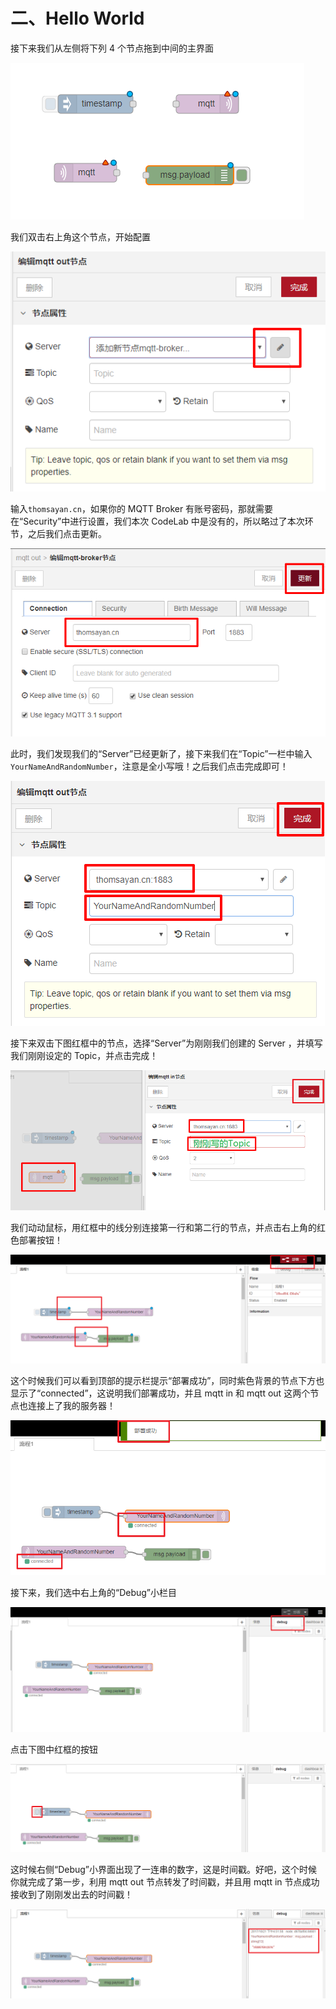 # 二、Hello World

接下来我们从左侧将下列 4 个节点拖到中间的主界面

![](/assets/Snipaste_2017-10-21_16-44-10.png)

我们双击右上角这个节点，开始配置

![](/assets/Snipaste_2017-10-21_16-45-43.png)

输入`thomsayan.cn`，如果你的 MQTT Broker 有账号密码，那就需要在“Security”中进行设置，我们本次 CodeLab 中是没有的，所以略过了本次环节，之后我们点击更新。

![](/assets/Snipaste_2017-10-21_16-46-57.png)



此时，我们发现我们的“Server”已经更新了，接下来我们在“Topic”一栏中输入`YourNameAndRandomNumber`，注意是全小写哦！之后我们点击完成即可！

![](/assets/Snipaste_2017-10-21_16-48-12.png)

接下来双击下图红框中的节点，选择“Server”为刚刚我们创建的 Server ，并填写我们刚刚设定的 Topic，并点击完成！

![](/assets/Snipaste_2017-10-21_16-49-41.png)

我们动动鼠标，用红框中的线分别连接第一行和第二行的节点，并点击右上角的红色部署按钮！

![](/assets/Snipaste_2017-10-21_16-50-42.png)

这个时候我们可以看到顶部的提示栏提示“部署成功”，同时紫色背景的节点下方也显示了“connected”，这说明我们部署成功，并且 mqtt in 和 mqtt out 这两个节点也连接上了我的服务器！

![](/assets/Snipaste_2017-10-21_16-51-03.png)

接下来，我们选中右上角的“Debug”小栏目

![](/assets/Snipaste_2017-10-21_16-51-25.png)

点击下图中红框的按钮

![](/assets/Snipaste_2017-10-21_16-51-50.png)

这时候右侧“Debug”小界面出现了一连串的数字，这是时间戳。好吧，这个时候你就完成了第一步，利用 mqtt out 节点转发了时间戳，并且用 mqtt in 节点成功接收到了刚刚发出去的时间戳！

![](/assets/Snipaste_2017-10-21_16-52-25.png)



